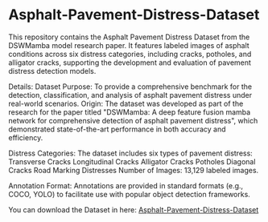 # Asphalt-Pavement-Distress-Dataset
This repository contains the Asphalt Pavement Distress Dataset from the DSWMamba model research paper. It features labeled images of asphalt conditions across six distress categories, including cracks, potholes, and alligator cracks, supporting the development and evaluation of pavement distress detection models.

Details:
Dataset Purpose: To provide a comprehensive benchmark for the detection, classification, and analysis of asphalt pavement distress under real-world scenarios.
Origin: The dataset was developed as part of the research for the paper titled "DSWMamba: A deep feature fusion mamba network for comprehensive detection of asphalt pavement distress", which demonstrated state-of-the-art performance in both accuracy and efficiency.

Distress Categories: The dataset includes six types of pavement distress:
Transverse Cracks
Longitudinal Cracks
Alligator Cracks
Potholes
Diagonal Cracks
Road Marking Distresses
Number of Images: 13,129 labeled images.

Annotation Format: Annotations are provided in standard formats (e.g., COCO, YOLO) to facilitate use with popular object detection frameworks.

You can download the Dataset in here: [Asphalt-Pavement-Distress-Dataset](https://drive.google.com/file/d/13eVV1NJdUKmrUlP1Ee7Pw6fxklUQTV07/view?usp=drive_link)
